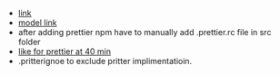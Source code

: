 * [link](https://www.youtube.com/playlist?list=PLu71SKxNbfoBGh_8p_NS-ZAh6v7HhYqHW)
* [model link](https://app.eraser.io/workspace/YtPqZ1VogxGy1jzIDkzj)
* after adding prettier npm have to manually add .prettier.rc file in src folder
* [like for prettier at 40 min](https://www.youtube.com/watch?v=9B4CvtzXRpc&list=PLu71SKxNbfoBGh_8p_NS-ZAh6v7HhYqHW&index=7)
* .pritterignoe to exclude pritter implimentatioin.
